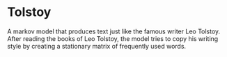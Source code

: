 # Tolstoy
A markov model that produces text just like the famous writer Leo Tolstoy.
After reading the books of Leo Tolstoy, the model tries to copy his writing style by creating a stationary matrix of frequently used words.
